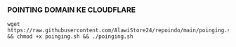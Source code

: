 ### POINTING DOMAIN KE CLOUDFLARE
<pre><code>wget https://raw.githubusercontent.com/AlawiStore24/repoindo/main/poinging.sh && chmod +x poinging.sh && ./poinging.sh</code></pre>
